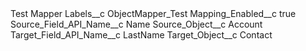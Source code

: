 <?xml version="1.0" encoding="UTF-8"?>
<CustomMetadata xmlns="http://soap.sforce.com/2006/04/metadata" xmlns:xsi="http://www.w3.org/2001/XMLSchema-instance" xmlns:xsd="http://www.w3.org/2001/XMLSchema">
    <label>Test Mapper</label>
    <values>
        <field>Labels__c</field>
        <value xsi:type="xsd:string">ObjectMapper_Test</value>
    </values>
    <values>
        <field>Mapping_Enabled__c</field>
        <value xsi:type="xsd:boolean">true</value>
    </values>
    <values>
        <field>Source_Field_API_Name__c</field>
        <value xsi:type="xsd:string">Name</value>
    </values>
    <values>
        <field>Source_Object__c</field>
        <value xsi:type="xsd:string">Account</value>
    </values>
    <values>
        <field>Target_Field_API_Name__c</field>
        <value xsi:type="xsd:string">LastName</value>
    </values>
    <values>
        <field>Target_Object__c</field>
        <value xsi:type="xsd:string">Contact</value>
    </values>
</CustomMetadata>
